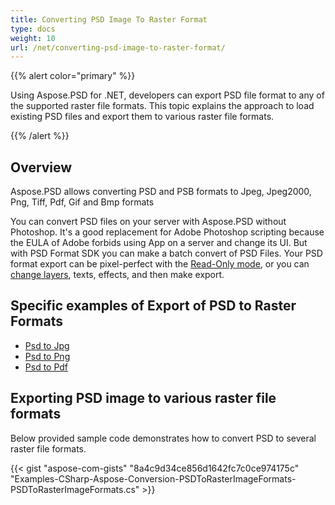 ```yaml
---
title: Converting PSD Image To Raster Format
type: docs
weight: 10
url: /net/converting-psd-image-to-raster-format/
---
```


{{% alert color="primary" %}} 

Using Aspose.PSD for .NET, developers can export PSD file format to any of the supported raster file formats. This topic explains the approach to load existing PSD files and export them to various raster file formats.

{{% /alert %}} 
## **Overview**
Aspose.PSD allows converting PSD and PSB formats to Jpeg, Jpeg2000, Png, Tiff, Pdf, Gif and Bmp formats

You can convert PSD files on your server with Aspose.PSD without Photoshop. It's a good replacement for Adobe Photoshop scripting because the EULA of Adobe forbids using App on a server and change its UI. But with PSD Format SDK you can make a batch convert of PSD Files. Your PSD format export can be pixel-perfect with the [Read-Only mode](https://apireference.aspose.com/psd/net/aspose.psd.imageloadoptions/psdloadoptions/properties/readonlymode), or you can [change layers](/psd/net/manipulating-adobe-photoshop-formats/), texts, effects, and then make export.
## **Specific examples of Export of PSD to Raster Formats**
- [Psd to Jpg](/psd/net/psd-to-jpg-html/)
- [Psd to Png](/psd/net/psd-to-png/)
- [Psd to Pdf](/psd/net/psd-to-pdf/)
## **Exporting PSD image to various raster file formats**
Below provided sample code demonstrates how to convert PSD to several raster file formats.



{{< gist "aspose-com-gists" "8a4c9d34ce856d1642fc7c0ce974175c" "Examples-CSharp-Aspose-Conversion-PSDToRasterImageFormats-PSDToRasterImageFormats.cs" >}}




